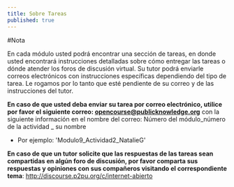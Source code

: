 ```yaml
---
title: Sobre Tareas
published: true
---
```

#Nota

En cada módulo usted podrá encontrar una sección de tareas, en donde usted encontrará instrucciones detalladas sobre cómo entregar las tareas o dónde atender los foros de discusión virtual. Su tutor podrá  enviarle correos electrónicos con instrucciones específicas dependiendo del tipo de tarea. Le rogamos por lo tanto que esté pendiente de su correo y de las instrucciones del tutor. 

**En caso de que usted  deba enviar su tarea por correo electrónico, utilice por favor el siguiente correo: <a href="opencourse@publicknowledge.org" target="_blank">opencourse@publicknowledge.org</a>** con la siguiente información en el nombre del correo: Número del módulo_número de la actividad _ su nombre

<ul><li>Por ejemplo: 'Modulo9_Actividad2_NatalieG' </li></ul>

**En  caso de que un tutor solicite que las respuestas de las tareas sean compartidas en algún foro de discusión, por favor comparta sus respuestas y opiniones con sus compañeros visitando el correspondiente tema**:
<a href="http://discourse.p2pu.org/c/internet-abierto" target="_blank">http://discourse.p2pu.org/c/internet-abierto</a>
